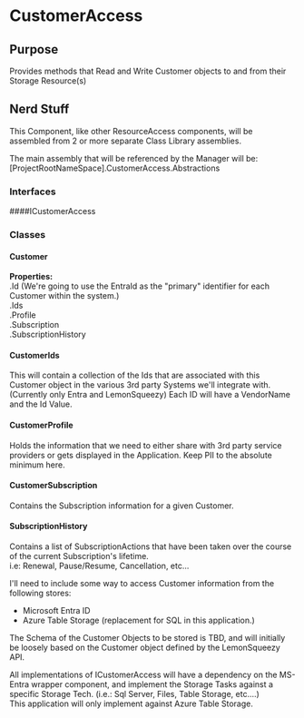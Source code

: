 # CustomerAccess

## Purpose
Provides methods that Read and Write Customer objects to and from their Storage Resource(s)


## Nerd Stuff
This Component, like other ResourceAccess components, will be assembled from 2 or more separate Class Library assemblies.  

The main assembly that will be referenced by the Manager will be:
[ProjectRootNameSpace].CustomerAccess.Abstractions

### Interfaces
####ICustomerAccess

### Classes

#### Customer
**Properties:**  
  .Id  (We're going to use the EntraId as the "primary" identifier for each Customer within the system.)  
  .Ids  
  .Profile  
  .Subscription  
    .SubscriptionHistory  

#### CustomerIds
This will contain a collection of the Ids that are associated with this Customer object in the various 3rd party Systems we'll integrate with.  (Currently only Entra and LemonSqueezy)  Each ID will have a VendorName and the Id Value.  

#### CustomerProfile  
Holds the information that we need to either share with 3rd party service providers or gets displayed in the Application.
Keep PII to the absolute minimum here.

#### CustomerSubscription  
Contains the Subscription information for a given Customer.

#### SubscriptionHistory
Contains a list of SubscriptionActions that have been taken over the course of the current Subscription's lifetime.  
i.e:  Renewal, Pause/Resume, Cancellation, etc...

I'll need to include some way to access Customer information from the following stores:  
 * Microsoft Entra ID  
 * Azure Table Storage (replacement for SQL in this application.)  

The Schema of the Customer Objects to be stored is TBD, and will initially be loosely based on the Customer object defined by the LemonSqueezy API.  

All implementations of ICustomerAccess will have a dependency on the MS-Entra wrapper component, and implement the Storage Tasks against a specific Storage Tech.  (i.e.:  Sql Server, Files, Table Storage, etc....)  
This application will only implement against Azure Table Storage.
